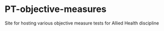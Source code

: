 # PT-objective-measures
Site for hosting various objective measure tests for Allied Health discipline
